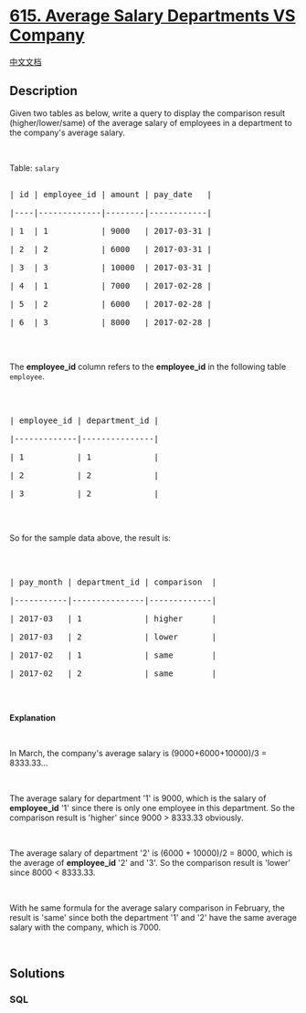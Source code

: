 # [615. Average Salary Departments VS Company](https://leetcode.com/problems/average-salary-departments-vs-company)

[中文文档](/solution/0600-0699/0615.Average%20Salary%20Departments%20VS%20Company/README.md)

## Description

Given two tables as below, write a query to display the comparison result (higher/lower/same) of the average salary of employees in a department to the company&#39;s average salary.

<p>&nbsp;</p>

Table: <code>salary</code>

<pre>

| id | employee_id | amount | pay_date   |

|----|-------------|--------|------------|

| 1  | 1           | 9000   | 2017-03-31 |

| 2  | 2           | 6000   | 2017-03-31 |

| 3  | 3           | 10000  | 2017-03-31 |

| 4  | 1           | 7000   | 2017-02-28 |

| 5  | 2           | 6000   | 2017-02-28 |

| 6  | 3           | 8000   | 2017-02-28 |

</pre>

<p>&nbsp;</p>

The <b>employee_id</b> column refers to the <b>employee_id</b> in the following table <code>employee</code>.

<p>&nbsp;</p>

<pre>

| employee_id | department_id |

|-------------|---------------|

| 1           | 1             |

| 2           | 2             |

| 3           | 2             |

</pre>

<p>&nbsp;</p>

So for the sample data above, the result is:

<p>&nbsp;</p>

<pre>

| pay_month | department_id | comparison  |

|-----------|---------------|-------------|

| 2017-03   | 1             | higher      |

| 2017-03   | 2             | lower       |

| 2017-02   | 1             | same        |

| 2017-02   | 2             | same        |

</pre>

<p>&nbsp;</p>

<b>Explanation</b>

<p>&nbsp;</p>

In March, the company&#39;s average salary is (9000+6000+10000)/3 = 8333.33...

<p>&nbsp;</p>

The average salary for department &#39;1&#39; is 9000, which is the salary of <b>employee_id</b> &#39;1&#39; since there is only one employee in this department. So the comparison result is &#39;higher&#39; since 9000 &gt; 8333.33 obviously.

<p>&nbsp;</p>

The average salary of department &#39;2&#39; is (6000 + 10000)/2 = 8000, which is the average of <b>employee_id</b> &#39;2&#39; and &#39;3&#39;. So the comparison result is &#39;lower&#39; since 8000 &lt; 8333.33.

<p>&nbsp;</p>

With he same formula for the average salary comparison in February, the result is &#39;same&#39; since both the department &#39;1&#39; and &#39;2&#39; have the same average salary with the company, which is 7000.

<p>&nbsp;</p>

## Solutions

<!-- tabs:start -->

### **SQL**

```

```

<!-- tabs:end -->
